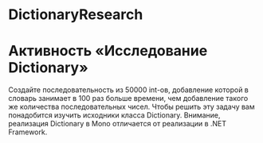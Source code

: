 # DictionaryResearch
# Активность «Исследование Dictionary»

Создайте последовательность из 50000 int-ов, добавление которой в словарь занимает в 100 раз больше времени, чем добавление такого же количества последовательных чисел. Чтобы решить эту задачу вам понадобится изучить исходники класса Dictionary. Внимание, реализация Dictionary в Mono отличается от реализации в .NET Framework.
